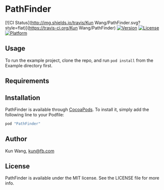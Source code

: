 # PathFinder

[![CI Status](http://img.shields.io/travis/Kun Wang/PathFinder.svg?style=flat)](https://travis-ci.org/Kun Wang/PathFinder)
[![Version](https://img.shields.io/cocoapods/v/PathFinder.svg?style=flat)](http://cocoapods.org/pods/PathFinder)
[![License](https://img.shields.io/cocoapods/l/PathFinder.svg?style=flat)](http://cocoapods.org/pods/PathFinder)
[![Platform](https://img.shields.io/cocoapods/p/PathFinder.svg?style=flat)](http://cocoapods.org/pods/PathFinder)

## Usage

To run the example project, clone the repo, and run `pod install` from the Example directory first.

## Requirements

## Installation

PathFinder is available through [CocoaPods](http://cocoapods.org). To install
it, simply add the following line to your Podfile:

```ruby
pod "PathFinder"
```

## Author

Kun Wang, kun@fb.com

## License

PathFinder is available under the MIT license. See the LICENSE file for more info.
